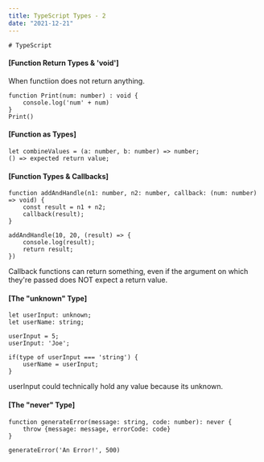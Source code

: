 ```yaml
---
title: TypeScript Types - 2
date: "2021-12-21"
---
```


```
# TypeScript
```

#### [Function Return Types & 'void']

When functiion does not return anything.

```
function Print(num: number) : void {
    console.log('num' + num)
}
Print()
```

#### [Function as Types]

```
let combineValues = (a: number, b: number) => number;
() => expected return value;
```

#### [Function Types & Callbacks]

```
function addAndHandle(n1: number, n2: number, callback: (num: number) => void) {
    const result = n1 + n2;
    callback(result);
}

addAndHandle(10, 20, (result) => {
    console.log(result);
    return result;
})
```

Callback functions can return something, even if the argument on which they're passed does NOT expect a return value.

#### [The "unknown" Type]

```
let userInput: unknown;
let userName: string;

userInput = 5;
userInput: 'Joe';

if(type of userInput === 'string') {
    userName = userInput;
}

```

userInput could technically hold any value because its unknown.

#### [The "never" Type]

```
function generateError(message: string, code: number): never {
    throw {message: message, errorCode: code}
}

generateError('An Error!', 500)
```

